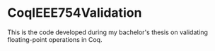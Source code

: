 # CoqIEEE754Validation
This is the code developed during my bachelor's thesis on validating floating-point operations in Coq.  
